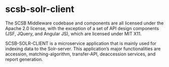 # scsb-solr-client

The SCSB Middleware codebase and components are all licensed under the Apache 2.0 license, with the exception of a set of API design components (JSF, JQuery, and Angular JS), which are licensed under MIT X11.

SCSB-SOLR-CLIENT is a microservice application that is mainly used for indexing data to the Solr-server. This application’s major functionalities are accession, matching-algorithm, transfer-API, deaccession services, and report generation.
